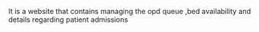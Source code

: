 It is a website that contains managing the opd queue ,bed availability and details regarding patient admissions
